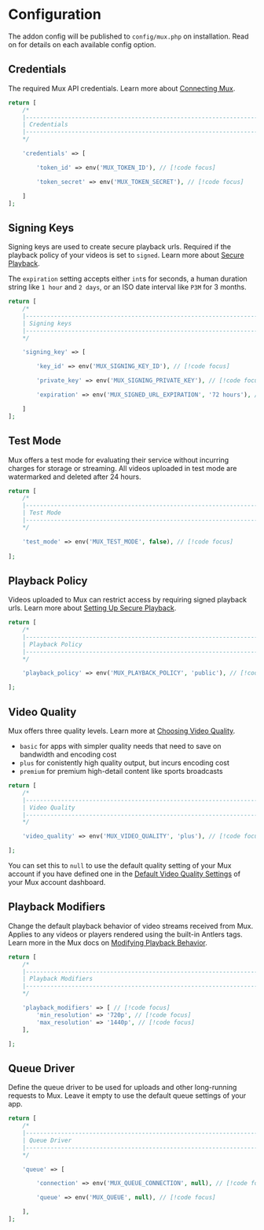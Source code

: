 # Configuration

The addon config will be published to `config/mux.php` on installation. Read on
for details on each available config option.

## Credentials

The required Mux API credentials. Learn more about [Connecting Mux](/connecting-mux).

```php
return [
    /*
    |--------------------------------------------------------------------------
    | Credentials
    |--------------------------------------------------------------------------
    */

    'credentials' => [

        'token_id' => env('MUX_TOKEN_ID'), // [!code focus]

        'token_secret' => env('MUX_TOKEN_SECRET'), // [!code focus]

    ]
];
```

## Signing Keys

Signing keys are used to create secure playback urls. Required if the playback
policy of your videos is set to `signed`. Learn more about [Secure Playback](/secure-playback).

The `expiration` setting accepts either `int`s for seconds, a human duration string
like `1 hour` and `2 days`, or an ISO date interval like `P3M` for 3 months.

```php
return [
    /*
    |--------------------------------------------------------------------------
    | Signing keys
    |--------------------------------------------------------------------------
    */

    'signing_key' => [

        'key_id' => env('MUX_SIGNING_KEY_ID'), // [!code focus]

        'private_key' => env('MUX_SIGNING_PRIVATE_KEY'), // [!code focus]

        'expiration' => env('MUX_SIGNED_URL_EXPIRATION', '72 hours'), // [!code focus]

    ]
];
```

## Test Mode

Mux offers a test mode for evaluating their service without incurring charges for storage or streaming.
All videos uploaded in test mode are watermarked and deleted after 24 hours.

```php
return [
    /*
    |--------------------------------------------------------------------------
    | Test Mode
    |--------------------------------------------------------------------------
    */

    'test_mode' => env('MUX_TEST_MODE', false), // [!code focus]
    
];
```

## Playback Policy

Videos uploaded to Mux can restrict access by requiring signed playback urls.
Learn more about [Setting Up Secure Playback](/secure-playback).

```php
return [
    /*
    |--------------------------------------------------------------------------
    | Playback Policy
    |--------------------------------------------------------------------------
    */

    'playback_policy' => env('MUX_PLAYBACK_POLICY', 'public'), // [!code focus]

];
```

## Video Quality

Mux offers three quality levels. Learn more at
[Choosing Video Quality](https://docs.mux.com/guides/use-video-quality-levels).

- `basic` for apps with simpler quality needs that need to save on bandwidth and encoding cost
- `plus` for conistently high quality output, but incurs encoding cost
- `premium` for premium high-detail content like sports broadcasts

```php
return [
    /*
    |--------------------------------------------------------------------------
    | Video Quality
    |--------------------------------------------------------------------------
    */

    'video_quality' => env('MUX_VIDEO_QUALITY', 'plus'), // [!code focus]

];
```

You can set this to `null` to use the default quality setting of your Mux account if you have
defined one in the [Default Video Quality Settings](https://dashboard.mux.com/organizations/59g3uj/settings/video-quality)
of your Mux account dashboard.

## Playback Modifiers

Change the default playback behavior of video streams received from Mux.
Applies to any videos or players rendered using the built-in Antlers tags.
Learn more in the Mux docs on [Modifying Playback Behavior](https://docs.mux.com/guides/modify-playback-behavior).

```php
return [
    /*
    |--------------------------------------------------------------------------
    | Playback Modifiers
    |--------------------------------------------------------------------------
    */

    'playback_modifiers' => [ // [!code focus]
        'min_resolution' => '720p', // [!code focus]
        'max_resolution' => '1440p', // [!code focus]
    ],

];
```

## Queue Driver

Define the queue driver to be used for uploads and other long-running requests to Mux.
Leave it empty to use the default queue settings of your app.

```php
return [
    /*
    |--------------------------------------------------------------------------
    | Queue Driver
    |--------------------------------------------------------------------------
    */

    'queue' => [

        'connection' => env('MUX_QUEUE_CONNECTION', null), // [!code focus]

        'queue' => env('MUX_QUEUE', null), // [!code focus]

    ],
];
```
